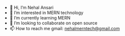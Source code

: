 - 👋 Hi, I’m Nehal Ansari
- 👀 I’m interested in MERN technology
- 🌱 I’m currently learning MERN
- 💞️ I’m looking to collaborate on open source
- 📫 How to reach me gmail: nehalmerntech@gmail.com

<!---
nehal-mern-tech/nehal-mern-tech is a ✨ special ✨ repository because its `README.md` (this file) appears on your GitHub profile.
You can click the Preview link to take a look at your changes.
--->
